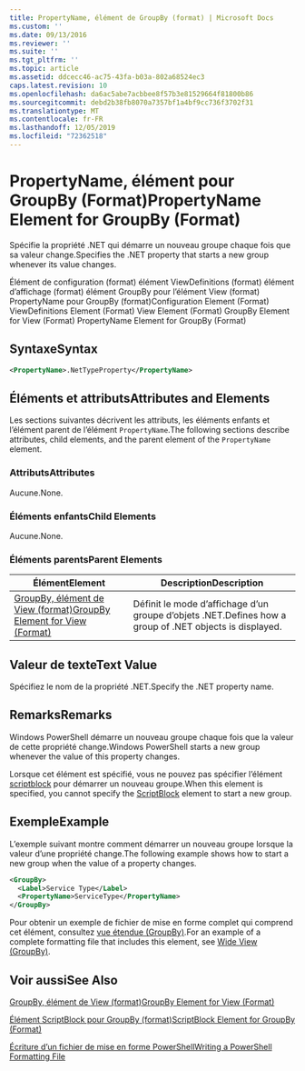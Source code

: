 ```yaml
---
title: PropertyName, élément de GroupBy (format) | Microsoft Docs
ms.custom: ''
ms.date: 09/13/2016
ms.reviewer: ''
ms.suite: ''
ms.tgt_pltfrm: ''
ms.topic: article
ms.assetid: ddcecc46-ac75-43fa-b03a-802a68524ec3
caps.latest.revision: 10
ms.openlocfilehash: da6ac5abe7acbbee8f57b3e81529664f81800b86
ms.sourcegitcommit: debd2b38fb8070a7357bf1a4bf9cc736f3702f31
ms.translationtype: MT
ms.contentlocale: fr-FR
ms.lasthandoff: 12/05/2019
ms.locfileid: "72362518"
---
```

# <a name="propertyname-element-for-groupby-format"></a><span data-ttu-id="6f6c7-102">PropertyName, élément pour GroupBy (Format)</span><span class="sxs-lookup"><span data-stu-id="6f6c7-102">PropertyName Element for GroupBy (Format)</span></span>

<span data-ttu-id="6f6c7-103">Spécifie la propriété .NET qui démarre un nouveau groupe chaque fois que sa valeur change.</span><span class="sxs-lookup"><span data-stu-id="6f6c7-103">Specifies the .NET property that starts a new group whenever its value changes.</span></span>

<span data-ttu-id="6f6c7-104">Élément de configuration (format) élément ViewDefinitions (format) élément d’affichage (format) élément GroupBy pour l’élément View (format) PropertyName pour GroupBy (format)</span><span class="sxs-lookup"><span data-stu-id="6f6c7-104">Configuration Element (Format) ViewDefinitions Element (Format) View Element (Format) GroupBy Element for View (Format) PropertyName Element for GroupBy (Format)</span></span>

## <a name="syntax"></a><span data-ttu-id="6f6c7-105">Syntaxe</span><span class="sxs-lookup"><span data-stu-id="6f6c7-105">Syntax</span></span>

```xml
<PropertyName>.NetTypeProperty</PropertyName>
```

## <a name="attributes-and-elements"></a><span data-ttu-id="6f6c7-106">Éléments et attributs</span><span class="sxs-lookup"><span data-stu-id="6f6c7-106">Attributes and Elements</span></span>

<span data-ttu-id="6f6c7-107">Les sections suivantes décrivent les attributs, les éléments enfants et l’élément parent de l’élément `PropertyName`.</span><span class="sxs-lookup"><span data-stu-id="6f6c7-107">The following sections describe attributes, child elements, and the parent element of the `PropertyName` element.</span></span>

### <a name="attributes"></a><span data-ttu-id="6f6c7-108">Attributs</span><span class="sxs-lookup"><span data-stu-id="6f6c7-108">Attributes</span></span>

<span data-ttu-id="6f6c7-109">Aucune.</span><span class="sxs-lookup"><span data-stu-id="6f6c7-109">None.</span></span>

### <a name="child-elements"></a><span data-ttu-id="6f6c7-110">Éléments enfants</span><span class="sxs-lookup"><span data-stu-id="6f6c7-110">Child Elements</span></span>

<span data-ttu-id="6f6c7-111">Aucune.</span><span class="sxs-lookup"><span data-stu-id="6f6c7-111">None.</span></span>

### <a name="parent-elements"></a><span data-ttu-id="6f6c7-112">Éléments parents</span><span class="sxs-lookup"><span data-stu-id="6f6c7-112">Parent Elements</span></span>

|<span data-ttu-id="6f6c7-113">Élément</span><span class="sxs-lookup"><span data-stu-id="6f6c7-113">Element</span></span>|<span data-ttu-id="6f6c7-114">Description</span><span class="sxs-lookup"><span data-stu-id="6f6c7-114">Description</span></span>|
|-------------|-----------------|
|[<span data-ttu-id="6f6c7-115">GroupBy, élément de View (format)</span><span class="sxs-lookup"><span data-stu-id="6f6c7-115">GroupBy Element for View (Format)</span></span>](./groupby-element-for-view-format.md)|<span data-ttu-id="6f6c7-116">Définit le mode d’affichage d’un groupe d’objets .NET.</span><span class="sxs-lookup"><span data-stu-id="6f6c7-116">Defines how a group of .NET objects is displayed.</span></span>|

## <a name="text-value"></a><span data-ttu-id="6f6c7-117">Valeur de texte</span><span class="sxs-lookup"><span data-stu-id="6f6c7-117">Text Value</span></span>

<span data-ttu-id="6f6c7-118">Spécifiez le nom de la propriété .NET.</span><span class="sxs-lookup"><span data-stu-id="6f6c7-118">Specify the .NET property name.</span></span>

## <a name="remarks"></a><span data-ttu-id="6f6c7-119">Remarks</span><span class="sxs-lookup"><span data-stu-id="6f6c7-119">Remarks</span></span>

<span data-ttu-id="6f6c7-120">Windows PowerShell démarre un nouveau groupe chaque fois que la valeur de cette propriété change.</span><span class="sxs-lookup"><span data-stu-id="6f6c7-120">Windows PowerShell starts a new group whenever the value of this property changes.</span></span>

<span data-ttu-id="6f6c7-121">Lorsque cet élément est spécifié, vous ne pouvez pas spécifier l’élément [scriptblock](./scriptblock-element-for-groupby-format.md) pour démarrer un nouveau groupe.</span><span class="sxs-lookup"><span data-stu-id="6f6c7-121">When this element is specified, you cannot specify the [ScriptBlock](./scriptblock-element-for-groupby-format.md) element to start a new group.</span></span>

## <a name="example"></a><span data-ttu-id="6f6c7-122">Exemple</span><span class="sxs-lookup"><span data-stu-id="6f6c7-122">Example</span></span>

<span data-ttu-id="6f6c7-123">L’exemple suivant montre comment démarrer un nouveau groupe lorsque la valeur d’une propriété change.</span><span class="sxs-lookup"><span data-stu-id="6f6c7-123">The following example shows how to start a new group when the value of a property changes.</span></span>

```xml
<GroupBy>
  <Label>Service Type</Label>
  <PropertyName>ServiceType</PropertyName>
</GroupBy>

```

<span data-ttu-id="6f6c7-124">Pour obtenir un exemple de fichier de mise en forme complet qui comprend cet élément, consultez [vue étendue (GroupBy)](./wide-view-groupby.md).</span><span class="sxs-lookup"><span data-stu-id="6f6c7-124">For an example of a complete formatting file that includes this element, see [Wide View (GroupBy)](./wide-view-groupby.md).</span></span>

## <a name="see-also"></a><span data-ttu-id="6f6c7-125">Voir aussi</span><span class="sxs-lookup"><span data-stu-id="6f6c7-125">See Also</span></span>

[<span data-ttu-id="6f6c7-126">GroupBy, élément de View (format)</span><span class="sxs-lookup"><span data-stu-id="6f6c7-126">GroupBy Element for View (Format)</span></span>](./groupby-element-for-view-format.md)

[<span data-ttu-id="6f6c7-127">Élément ScriptBlock pour GroupBy (format)</span><span class="sxs-lookup"><span data-stu-id="6f6c7-127">ScriptBlock Element for GroupBy (Format)</span></span>](./scriptblock-element-for-groupby-format.md)

[<span data-ttu-id="6f6c7-128">Écriture d’un fichier de mise en forme PowerShell</span><span class="sxs-lookup"><span data-stu-id="6f6c7-128">Writing a PowerShell Formatting File</span></span>](./writing-a-powershell-formatting-file.md)
